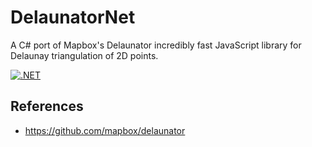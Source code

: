 # DelaunatorNet
A C# port of Mapbox's Delaunator incredibly fast JavaScript library for Delaunay triangulation of 2D points.

[![.NET](https://github.com/modios/delaunator-net/actions/workflows/dotnet.yml/badge.svg)](https://github.com/modios/delaunator-net/actions/workflows/dotnet.yml)

## References
- https://github.com/mapbox/delaunator
